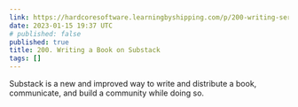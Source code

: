 ```yaml
---
link: https://hardcoresoftware.learningbyshipping.com/p/200-writing-serializing-a-book-on-substack
date: 2023-01-15 19:37 UTC
# published: false
published: true
title: 200. Writing a Book on Substack
tags: []
---
```


Substack is a new and improved way to write and distribute a book, communicate, and build a community while doing so.
